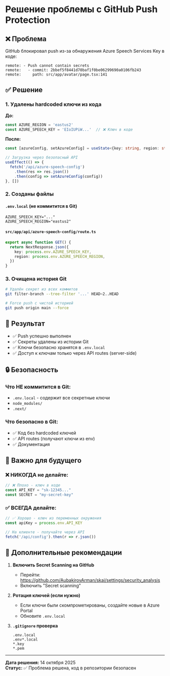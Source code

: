 # Решение проблемы с GitHub Push Protection

## ❌ Проблема
GitHub блокировал push из-за обнаружения Azure Speech Services Key в коде:
```
remote: - Push cannot contain secrets
remote:   - commit: 2bbef5f8441d70baf1f0be06299690a0106fb243
remote:     path: src/app/avatar/page.tsx:141
```

## ✅ Решение

### 1. Удалены hardcoded ключи из кода
**До:**
```typescript
const AZURE_REGION = 'eastus2'
const AZURE_SPEECH_KEY = 'EIoIUPiW...'  // ❌ Ключ в коде
```

**После:**
```typescript
const [azureConfig, setAzureConfig] = useState<{key: string, region: string} | null>(null)

// Загрузка через безопасный API
useEffect(() => {
  fetch('/api/azure-speech-config')
    .then(res => res.json())
    .then(config => setAzureConfig(config))
}, [])
```

### 2. Созданы файлы

#### `.env.local` (не коммитится в Git)
```env
AZURE_SPEECH_KEY="..."
AZURE_SPEECH_REGION="eastus2"
```

#### `src/app/api/azure-speech-config/route.ts`
```typescript
export async function GET() {
  return NextResponse.json({
    key: process.env.AZURE_SPEECH_KEY,
    region: process.env.AZURE_SPEECH_REGION,
  })
}
```

### 3. Очищена история Git
```bash
# Удалён секрет из всех коммитов
git filter-branch --tree-filter '...' HEAD~2..HEAD

# Force push с чистой историей
git push origin main --force
```

## 🎉 Результат
- ✅ Push успешно выполнен
- ✅ Секреты удалены из истории Git
- ✅ Ключи безопасно хранятся в `.env.local`
- ✅ Доступ к ключам только через API routes (server-side)

## 🔒 Безопасность

### Что НЕ коммитится в Git:
- `.env.local` - содержит все секретные ключи
- `node_modules/`
- `.next/`

### Что безопасно в Git:
- ✅ Код без hardcoded ключей
- ✅ API routes (получают ключи из env)
- ✅ Документация

## 📝 Важно для будущего

### ❌ НИКОГДА не делайте:
```typescript
// ❌ Плохо - ключ в коде
const API_KEY = "sk-12345..."
const SECRET = "my-secret-key"
```

### ✅ ВСЕГДА делайте:
```typescript
// ✅ Хорошо - ключ из переменных окружения
const apiKey = process.env.API_KEY

// На клиенте - получайте через API
fetch('/api/config').then(r => r.json())
```

## 🔐 Дополнительные рекомендации

1. **Включить Secret Scanning на GitHub**
   - Перейти: https://github.com/AubakirovArman/skai/settings/security_analysis
   - Включить "Secret scanning"

2. **Ротация ключей (если нужно)**
   - Если ключи были скомпрометированы, создайте новые в Azure Portal
   - Обновите `.env.local`

3. **`.gitignore` проверка**
   ```
   .env.local
   .env*.local
   *.key
   *.pem
   ```

---

**Дата решения:** 14 октября 2025  
**Статус:** ✅ Проблема решена, код в репозитории безопасен
